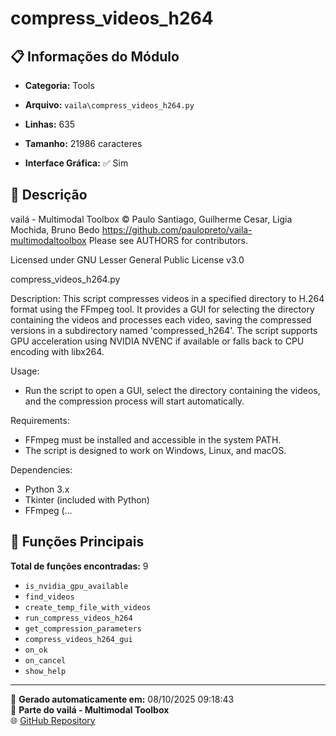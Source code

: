 # compress_videos_h264

## 📋 Informações do Módulo

- **Categoria:** Tools
- **Arquivo:** `vaila\compress_videos_h264.py`
- **Linhas:** 635
- **Tamanho:** 21986 caracteres


- **Interface Gráfica:** ✅ Sim

## 📖 Descrição


vailá - Multimodal Toolbox
© Paulo Santiago, Guilherme Cesar, Ligia Mochida, Bruno Bedo
https://github.com/paulopreto/vaila-multimodaltoolbox
Please see AUTHORS for contributors.

Licensed under GNU Lesser General Public License v3.0

compress_videos_h264.py

Description:
This script compresses videos in a specified directory to H.264 format using the FFmpeg tool.
It provides a GUI for selecting the directory containing the videos and processes each video,
saving the compressed versions in a subdirectory named 'compressed_h264'.
The script supports GPU acceleration using NVIDIA NVENC if available or falls back to CPU encoding
with libx264.

Usage:
- Run the script to open a GUI, select the directory containing the videos,
  and the compression process will start automatically.

Requirements:
- FFmpeg must be installed and accessible in the system PATH.
- The script is designed to work on Windows, Linux, and macOS.

Dependencies:
- Python 3.x
- Tkinter (included with Python)
- FFmpeg (...

## 🔧 Funções Principais

**Total de funções encontradas:** 9

- `is_nvidia_gpu_available`
- `find_videos`
- `create_temp_file_with_videos`
- `run_compress_videos_h264`
- `get_compression_parameters`
- `compress_videos_h264_gui`
- `on_ok`
- `on_cancel`
- `show_help`




---

📅 **Gerado automaticamente em:** 08/10/2025 09:18:43  
🔗 **Parte do vailá - Multimodal Toolbox**  
🌐 [GitHub Repository](https://github.com/vaila-multimodaltoolbox/vaila)
